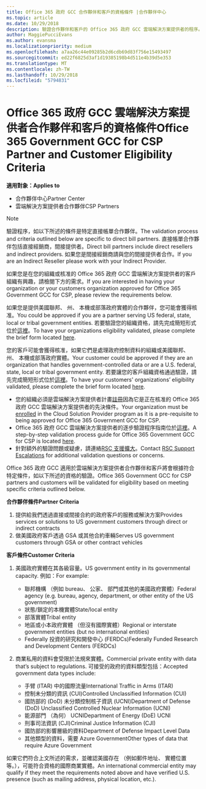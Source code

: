 ```yaml
---
title: Office 365 政府 GCC 合作夥伴和客戶的資格條件 |合作夥伴中心
ms.topic: article
ms.date: 10/29/2018
description: 驗證合作夥伴和客戶的 Office 365 政府 GCC 雲端解決方案提供者的程序。
author: MaggiePucciEvans
ms.author: evansma
ms.localizationpriority: medium
ms.openlocfilehash: a7aa26c44e09285b2d6cdb69d83f756e15493497
ms.sourcegitcommit: ed22f6825d3af1d19385198b4d511e4b39d5e353
ms.translationtype: MT
ms.contentlocale: zh-TW
ms.lasthandoff: 10/29/2018
ms.locfileid: "5794831"
---
```

# <a name="office-365-government-gcc-for-csp-partner-and-customer-eligibility-criteria"></a><span data-ttu-id="3ed53-103">Office 365 政府 GCC 雲端解決方案提供者合作夥伴和客戶的資格條件</span><span class="sxs-lookup"><span data-stu-id="3ed53-103">Office 365 Government GCC for CSP Partner and Customer Eligibility Criteria</span></span>

**<span data-ttu-id="3ed53-104">適用對象：</span><span class="sxs-lookup"><span data-stu-id="3ed53-104">Applies to</span></span>**

-  <span data-ttu-id="3ed53-105">合作夥伴中心</span><span class="sxs-lookup"><span data-stu-id="3ed53-105">Partner Center</span></span>
-  <span data-ttu-id="3ed53-106">雲端解決方案提供者合作夥伴</span><span class="sxs-lookup"><span data-stu-id="3ed53-106">CSP Partners</span></span>

>[!NOTE]
><span data-ttu-id="3ed53-107">驗證程序，如以下所述的條件是特定直接帳單合作夥伴。</span><span class="sxs-lookup"><span data-stu-id="3ed53-107">The validation process and criteria outlined below are specific to direct bill partners.</span></span> <span data-ttu-id="3ed53-108">直接帳單合作夥伴包括直接經銷商，間接提供者。</span><span class="sxs-lookup"><span data-stu-id="3ed53-108">Direct bill partners include direct resellers and indirect providers.</span></span>  <span data-ttu-id="3ed53-109">如果您是間接經銷商請與您的間接提供者合作。</span><span class="sxs-lookup"><span data-stu-id="3ed53-109">If you are an Indirect Reseller please work with your Indirect Provider.</span></span> 

<span data-ttu-id="3ed53-110">如果您是在您的組織或核准的 Office 365 政府 GCC 雲端解決方案提供者的客戶組織有興趣，請檢閱下方的需求。</span><span class="sxs-lookup"><span data-stu-id="3ed53-110">If you are interested in having your organization or your customers organization approved for Office 365 Government GCC for CSP, please review the requirements below.</span></span>

<span data-ttu-id="3ed53-111">如果您是提供美國聯邦、 州、 本機或部落政府實體的合作夥伴，您可能會獲得核准。</span><span class="sxs-lookup"><span data-stu-id="3ed53-111">You could be approved if you are a partner serving US federal, state, local or tribal government entities.</span></span> <span data-ttu-id="3ed53-112">若要驗證您的組織資格，請先完成簡短形式位於[這裡](https://products.office.com/government/eligibility-validation?ReqType=CSPPartner)。</span><span class="sxs-lookup"><span data-stu-id="3ed53-112">To have your organizations eligibility validated, please complete the brief form located [here](https://products.office.com/government/eligibility-validation?ReqType=CSPPartner).</span></span>

<span data-ttu-id="3ed53-113">您的客戶可能會獲得核准，如果它們是處理政府控制資料的組織或美國聯邦、 州、 本機或部落政府實體。</span><span class="sxs-lookup"><span data-stu-id="3ed53-113">Your customer could be approved if they are an organization that handles government-controlled data or are a U.S. federal, state, local or tribal government entity.</span></span> <span data-ttu-id="3ed53-114">若要讓您的客戶組織資格通過驗證，請先完成簡短形式位於[這裡](https://products.office.com/government/eligibility-validation?ReqType=CSPCustomer)。</span><span class="sxs-lookup"><span data-stu-id="3ed53-114">To have your customers' organizations’ eligibility validated, please complete the brief form located [here](https://products.office.com/government/eligibility-validation?ReqType=CSPCustomer).</span></span> 

-   <span data-ttu-id="3ed53-115">您的組織必須是雲端解決方案提供者計畫[註冊](https://partnercenter.microsoft.com/partner/cloud-solution-provider)因為它是正在核准的 Office 365 政府 GCC 雲端解決方案提供者的先決條件。</span><span class="sxs-lookup"><span data-stu-id="3ed53-115">Your organization must be [enrolled](https://partnercenter.microsoft.com/partner/cloud-solution-provider) in the Cloud Solution Provider program as it is a pre-requisite to being approved for Office 365 Government GCC for CSP.</span></span>
-   <span data-ttu-id="3ed53-116">Office 365 政府 GCC 雲端解決方案提供者的逐步驗證程序指南位於[這裡](https://go.microsoft.com/fwlink/?linkid=2007323)。</span><span class="sxs-lookup"><span data-stu-id="3ed53-116">A step-by-step validation process guide for Office 365 Government GCC for CSP is located [here](https://go.microsoft.com/fwlink/?linkid=2007323).</span></span>
-   <span data-ttu-id="3ed53-117">針對額外的驗證問題或疑慮，請連絡[RSC 支援擴大](mailto:usgcce@microsoft.com)。</span><span class="sxs-lookup"><span data-stu-id="3ed53-117">Contact [RSC Support Escalations](mailto:usgcce@microsoft.com) for additional validation questions or concerns.</span></span>

<span data-ttu-id="3ed53-118">Office 365 政府 GCC 適用於雲端解決方案提供者合作夥伴和客戶將會根據符合特定條件，如以下所述的資格的驗證。</span><span class="sxs-lookup"><span data-stu-id="3ed53-118">Office 365 Government GCC for CSP partners and customers will be validated for eligibility based on meeting specific criteria outlined below.</span></span>

**<span data-ttu-id="3ed53-119">合作夥伴條件</span><span class="sxs-lookup"><span data-stu-id="3ed53-119">Partner Criteria</span></span>**
1.  <span data-ttu-id="3ed53-120">提供給我們透過直接或間接合約的政府客戶的服務或解決方案</span><span class="sxs-lookup"><span data-stu-id="3ed53-120">Provides services or solutions to US government customers through direct or indirect contracts</span></span>
2.  <span data-ttu-id="3ed53-121">做美國政府客戶透過 GSA 或其他合約車輛</span><span class="sxs-lookup"><span data-stu-id="3ed53-121">Serves US government customers through GSA or other contract vehicles</span></span>

**<span data-ttu-id="3ed53-122">客戶條件</span><span class="sxs-lookup"><span data-stu-id="3ed53-122">Customer Criteria</span></span>**
1.  <span data-ttu-id="3ed53-123">美國政府實體在其各級容量。</span><span class="sxs-lookup"><span data-stu-id="3ed53-123">US government entity in its governmental capacity.</span></span> <span data-ttu-id="3ed53-124">例如：</span><span class="sxs-lookup"><span data-stu-id="3ed53-124">For example:</span></span>
 
    -  <span data-ttu-id="3ed53-125">聯邦機構 （例如 bureau、 公家、 部門或其他的美國政府實體）</span><span class="sxs-lookup"><span data-stu-id="3ed53-125">Federal agency (e.g. bureau, agency, department, or other entity of the US government)</span></span>
    -   <span data-ttu-id="3ed53-126">狀態/鎖定的本機實體</span><span class="sxs-lookup"><span data-stu-id="3ed53-126">State/local entity</span></span> 
    -   <span data-ttu-id="3ed53-127">部落實體</span><span class="sxs-lookup"><span data-stu-id="3ed53-127">Tribal entity</span></span>
    -   <span data-ttu-id="3ed53-128">地區或小本政府實體 （但沒有國際實體）</span><span class="sxs-lookup"><span data-stu-id="3ed53-128">Regional or interstate government entities (but no international entities)</span></span>
    -   <span data-ttu-id="3ed53-129">Federally 投資的研究和開發中心 (FERDCs)</span><span class="sxs-lookup"><span data-stu-id="3ed53-129">Federally Funded Research and Development Centers (FERDCs)</span></span>

2.  <span data-ttu-id="3ed53-130">商業私用的資料會受限於法規來實體。</span><span class="sxs-lookup"><span data-stu-id="3ed53-130">Commercial private entity with data that’s subject to regulations.</span></span> <span data-ttu-id="3ed53-131">可接受的政府的資料類型包括：</span><span class="sxs-lookup"><span data-stu-id="3ed53-131">Accepted government data types include:</span></span> 
    -   <span data-ttu-id="3ed53-132">手臂 (ITAR) 中的國際流量</span><span class="sxs-lookup"><span data-stu-id="3ed53-132">International Traffic in Arms (ITAR)</span></span>
    -   <span data-ttu-id="3ed53-133">控制未分類的資訊 (CUI)</span><span class="sxs-lookup"><span data-stu-id="3ed53-133">Controlled Unclassified Information (CUI)</span></span>
    -   <span data-ttu-id="3ed53-134">國防部的 (DoD) 未分類控制核子資訊 (UCNI)</span><span class="sxs-lookup"><span data-stu-id="3ed53-134">Department of Defense (DoD) Unclassified Controlled Nuclear Information (UCNI)</span></span>
    -   <span data-ttu-id="3ed53-135">能源部門 （為何） UCNI</span><span class="sxs-lookup"><span data-stu-id="3ed53-135">Department of Energy (DoE) UCNI</span></span>
    -   <span data-ttu-id="3ed53-136">刑事司法資訊 (CJI)</span><span class="sxs-lookup"><span data-stu-id="3ed53-136">Criminal Justice Information (CJI)</span></span>
    -   <span data-ttu-id="3ed53-137">國防部的影響層級的資料</span><span class="sxs-lookup"><span data-stu-id="3ed53-137">Department of Defense Impact Level Data</span></span>
    -   <span data-ttu-id="3ed53-138">其他類型的資料，需要 Azure Government</span><span class="sxs-lookup"><span data-stu-id="3ed53-138">Other types of data that require Azure Government</span></span>

<span data-ttu-id="3ed53-139">如果它們符合上文所述的需求，並確認美國存在 （例如郵件地址、 實體位置等。），可能符合資格的國際商業實體。</span><span class="sxs-lookup"><span data-stu-id="3ed53-139">An international commercial entity may qualify if they meet the requirements noted above and have verified U.S. presence (such as mailing address, physical location, etc.).</span></span>

